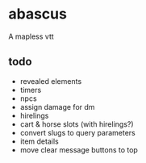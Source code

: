 # abascus

A mapless vtt

## todo

- revealed elements
- timers
- npcs
- assign damage for dm
- hirelings
- cart & horse slots (with hirelings?)
- convert slugs to query parameters
- item details
- move clear message buttons to top
